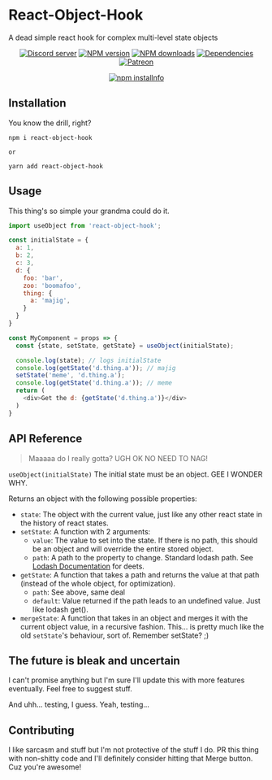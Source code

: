 # React-Object-Hook
A dead simple react hook for complex multi-level state objects

<div align="center">
  <p>
    <a href="https://discord.gg/N7ZKH3P"><img src="https://discordapp.com/api/guilds/298508738623438848/embed.png" alt="Discord server" /></a>
    <a href="https://www.npmjs.com/package/react-object-hook"><img src="https://img.shields.io/npm/v/react-object-hook.svg?maxAge=3600" alt="NPM version" /></a>
    <a href="https://www.npmjs.com/package/react-object-hook"><img src="https://img.shields.io/npm/dt/react-object-hook.svg?maxAge=3600" alt="NPM downloads" /></a>
    <a href="https://david-dm.org/eslachance/react-object-hook"><img src="https://img.shields.io/david/eslachance/react-object-hook.svg?maxAge=3600" alt="Dependencies" /></a>
    <a href="https://www.patreon.com/eviecodes"><img src="https://img.shields.io/badge/donate-patreon-F96854.svg" alt="Patreon" /></a>
  </p>
  <p>
    <a href="https://nodei.co/npm/react-object-hook/"><img src="https://nodei.co/npm/react-object-hook.png?downloads=true&stars=true" alt="npm installnfo" /></a>
  </p>
</div>

## Installation

You know the drill, right?

```
npm i react-object-hook

or

yarn add react-object-hook
```

## Usage

This thing's so simple your grandma could do it.

```js
import useObject from 'react-object-hook';

const initialState = {
  a: 1,
  b: 2,
  c: 3,
  d: {
    foo: 'bar',
    zoo: 'boomafoo',
    thing: {
      a: 'majig',
    }
  }
}

const MyComponent = props => {
  const {state, setState, getState} = useObject(initialState);

  console.log(state); // logs initialState
  console.log(getState('d.thing.a')); // majig
  setState('meme', 'd.thing.a'); 
  console.log(getState('d.thing.a')); // meme
  return (
    <div>Get the d: {getState('d.thing.a')}</div>
  )
}
```

## API Reference

> Maaaaa do I really gotta? UGH OK NO NEED TO NAG!

`useObject(initialState)`
The initial state must be an object. GEE I WONDER WHY.

Returns an object with the following possible properties: 
- `state`: The object with the current value, just like any other react state in the history of react states.
- `setState`: A function with 2 arguments: 
  - `value`: The value to set into the state. If there is no path, this should be an object and will override the entire stored object.
  - `path`: A path to the property to change. Standard lodash path. See [Lodash Documentation](https://lodash.com/docs/4.17.15#get) for deets.
- `getState`: A function that takes a path and returns the value at that path (instead of the whole object, for optimization).
  - `path`: See above, same deal
  - `default`: Value returned if the path leads to an undefined value. Just like lodash get().
- `mergeState`: A function that takes in an object and merges it with the current object value, in a recursive fashion. This... is pretty much like the old `setState`'s behaviour, sort of. Remember setState? ;)
 

## The future is bleak and uncertain

I can't promise anything but I'm sure I'll update this with more features eventually. Feel free to suggest stuff.

And uhh... testing, I guess. Yeah, testing...

## Contributing

I like sarcasm and stuff but I'm not protective of the stuff I do. PR this thing with non-shitty code and I'll definitely consider hitting that Merge button. Cuz you're awesome!

